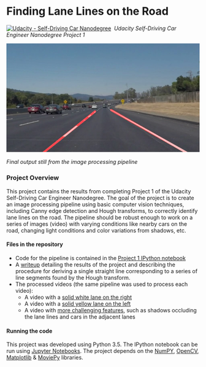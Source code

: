 # **Finding Lane Lines on the Road**
[![Udacity - Self-Driving Car Nanodegree](https://s3.amazonaws.com/udacity-sdc/github/shield-carnd.svg)](http://www.udacity.com/drive)&nbsp;
*Udacity Self-Driving Car Engineer Nanodegree Project 1*

<img src="./output_images/final.png" title="Final Image" />

_Final output still from the image processing pipeline_

### **Project Overview**

This project contains the results from completing Project 1 of the Udacity Self-Driving Car Engineer Nanodegree. The goal of the project is to create an image processing pipeline using basic computer vision techniques, including Canny edge detection and Hough transforms, to correctly identify lane lines on the road. The pipeline should be robust enough to work on a series of images (video) with varying conditions like nearby cars on the road, changing light conditions and color variations from shadows, etc.

#### Files in the repository
* Code for the pipeline is contained in the [Project 1 IPython notebook](./P1.ipynb)
* A [writeup](./WRITEUP.md) detailing the results of the project and describing the procedure for deriving a single straight line corresponding to a series of line segments found by the Hough transform.
* The processed videos (the same pipeline was used to process each video):
  * A video with a [solid white lane on the right](./white.mp4)
  * A video with a [solid yellow lane on the left](./yellow.mp4)
  * A video with [more challenging features](./extra.mp4), such as shadows occluding the lane lines and cars in the adjacent lanes

#### Running the code
This project was developed using Python 3.5. The IPython notebook can be run using [Jupyter Notebooks](http://jupyter.org/). The project depends on the [NumPY](http://www.numpy.org/), [OpenCV](http://opencv.org/), [Matplotlib](http://matplotlib.org/) & [MoviePy](http://zulko.github.io/moviepy/) libraries.
